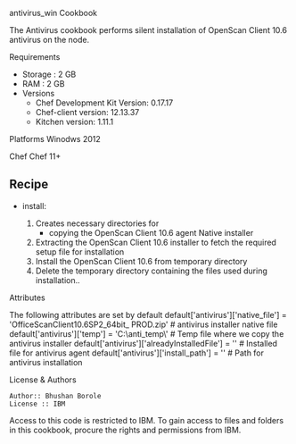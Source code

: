 antivirus_win Cookbook

The Antivirus cookbook  performs silent installation of OpenScan Client 10.6 antivirus on the node.

Requirements

- Storage : 2 GB
- RAM : 2 GB
- Versions
	- Chef Development Kit Version: 0.17.17
	- Chef-client version: 12.13.37
	- Kitchen version: 1.11.1

Platforms 
    Winodws 2012

Chef
    Chef 11+

Recipe
----------------  
  - install:
    
    1. Creates necessary directories for 
	   - copying the OpenScan Client 10.6 agent Native installer
	2. Extracting the OpenScan Client 10.6 installer to fetch the required setup file for installation
	3. Install the OpenScan Client 10.6 from temporary directory
	4. Delete the temporary directory containing the files used during installation..
	

Attributes

The following attributes are set by default
 default['antivirus']['native_file'] = 'OfficeScanClient10.6SP2_64bit_ PROD.zip'   # antivirus installer native file
  default['antivirus']['temp'] = 'C:\\anti_temp\\'         # Temp file where we copy the antivirus installer
  default['antivirus']['alreadyInstalledFile'] = ''        # Installed file for antivirus agent
  default['antivirus']['install_path'] = ''                # Path for antivirus installation


License & Authors

    Author:: Bhushan Borole
    License :: IBM

Access to this code is restricted to IBM. To gain access to files and folders in this cookbook, procure the rights and permissions from IBM.

